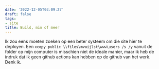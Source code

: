 ```yaml
---
date: '2022-12-05T03:09:27'
draft: false
tags:
- site
title: Build, min of meer
---
```


Ik zou eens moeten zoeken op een beter systeem om die site hier te deployen. Een `xcopy public \\files\mvuijlst\www\users /s /y` vanuit de folder op mijn computer is misschien niet de ideale manier, maar ik heb de indruk dat ik geen github actions kan hebben op de github van het werk. Denk ik. 
